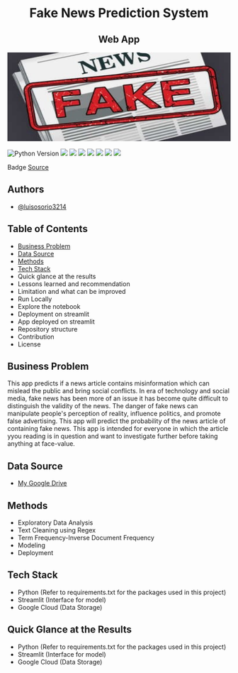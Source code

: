 <p>
  <h1 align="center">Fake News Prediction System</h1>
  <h2 align="center">Web App</h2>
</p>
<img src="Static/fake_news.jpg" width="840" height="200" allow="autoplay">
<p>
  <img src="https://img.shields.io/badge/Python_Version-3.10%2B-blue" title="Python Version">
  <img src="https://img.shields.io/github/last-commit/luisosorio3214/Fake-News-Prediction-System">
  <img src="https://img.shields.io/github/repo-size/luisosorio3214/Fake-News-Prediction-System">
  <img src="https://img.shields.io/badge/Type_of_ML-Binary_Classification-orange">
  <img src="https://img.shields.io/badge/License-MIT-yellow">
  <a href="https://colab.research.google.com/drive/15DzR2BfqstNcyQ46GkrFTPZxODEXhf9r?usp=sharing"><img 
  src="https://colab.research.google.com/assets/colab-badge.svg"></a>
  <a href="https://fake-news-prediction-system-cbf8inpsn5v.streamlit.app/"><img 
  src="https://static.streamlit.io/badges/streamlit_badge_black_white.svg"></a>
  <a href="https://github.com/ellerbrock/open-source-badges/"><img src="https://badges.frapsoft.com/os/v1/open-source.svg?v=103"></a>

  <p>
    Badge <a href="https://shields.io/">Source</a>
  </p>
</p>

<p>
  <h2>Authors</h2>
  <ul>
    <li><a href="https://github.com/luisosorio3214">@luisosorio3214</a></li>
  </ul>
</p>

<p>
  <h2>Table of Contents</h2>
  <ul>
    <li><a href="#business-problem" target="_parent">Business Problem</a></li>
    <li><a href="#data-source">Data Source</a></li>
    <li><a href="#methods">Methods</a></li>
    <li><a href="#tech-stack">Tech Stack</a></li>
    <li>Quick glance at the results</li>
    <li>Lessons learned and recommendation</li>
    <li>Limitation and what can be improved</li>
    <li>Run Locally</li>
    <li>Explore the notebook</li>
    <li>Deployment on streamlit</li>
    <li>App deployed on streamlit</li>
    <li>Repository structure</li>
    <li>Contribution</li>
    <li>License</li>
  </ul>
</p>

<P>
  <section id="business-problem">
    <h2>Business Problem</h2>
    <p>
      This app predicts if a news article contains misinformation which can mislead the public and bring social conflicts. In era of technology and social media, fake news has been more of an issue it has become quite difficult to distinguish the validity of the news. The danger of fake news can manipulate people's perception of reality, influence politics, and promote false advertising. This app will predict the probability of the news article of containing fake news. This app is intended for everyone in which the article yyou reading is in question and want to investigate further before taking anything at face-value. 
    </p>
  </section>
</P>

<p>
  <section id="data-source">
    <h2>Data Source</h2>
    <ul>
      <li><a href="https://drive.google.com/drive/folders/1UzBdoQFqTJGllGCyodt_ny6x9aTENdGv?usp=share_link">My Google Drive</a></li>
    </ul>
  </section>
</p>

<p>
  <section id="methods">
    <h2>Methods</h2>
    <ul>
      <li>Exploratory Data Analysis</li>
      <li>Text Cleaning using Regex</li>
      <li>Term Frequency-Inverse Document Frequency</li>
      <li>Modeling</li>
      <li>Deployment</li>
    </ul>
  </section>
</p>

<p>
  <section id="tech-stack">
    <h2>Tech Stack</h2>
    <ul>
      <li>Python (Refer to requirements.txt for the packages used in this project)</li>
      <li>Streamlit (Interface for model)</li>
      <li>Google Cloud (Data Storage)</li>
    </ul>
  </section>
</p>

<p>
  <section id="quick-glance">
    <h2>Quick Glance at the Results</h2>
    <ul>
      <li>Python (Refer to requirements.txt for the packages used in this project)</li>
      <li>Streamlit (Interface for model)</li>
      <li>Google Cloud (Data Storage)</li>
    </ul>
  </section>
</p>
